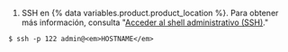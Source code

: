 1. SSH en {% data variables.product.product_location %}. Para obtener más información, consulta "[Acceder al shell administrativo (SSH)](/admin/configuration/accessing-the-administrative-shell-ssh)."
```shell
$ ssh -p 122 admin@<em>HOSTNAME</em>
```
